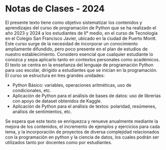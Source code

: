 # Notas de Clases - 2024

El presente texto tiene como objetivo sistematizar los contenidos y aprendizajes del curso de programación de Python que se ha realizado el año 2023 y 2024 a los estudiantes de II° medio, en el curso de Tecnología en el Colegio San Francisco Javier, ubicado en la ciudad de Puerto Montt.
Este curso surge de la necesidad de incorporar un conocimiento ampliamente difundido, pero poco presente en el plan de estudios de nuestro establecimiento. Considero esencial que cualquier estudiante lo conozca y sepa aplicarlo tanto en contextos personales como académicos.
El texto se centra en la enseñanza del lenguaje de programación Python para uso escolar, dirigido a estudiantes que se inician en la programación. El curso se estructura en tres grandes unidades:

- Python Básico: variables, operaciones aritméticas, uso de condicionales, etc. 
- Aplicación de Python para el análisis de bases de datos: uso de librerías con apoyo de dataset obtenidos de Kaggle.
- Aplicación de Python para el análisis de textos: polaridad, resúmenes, análisis de sentimientos, etc.

Se espera que este texto se enriquezca y renueve anualmente mediante la mejora de los contenidos, el incremento de ejemplos y ejercicios para cada tema, y la incorporación de proyectos de diversa complejidad relacionados con la programación en python y la ciencia de datos, los cuales podrán ser utilizados tanto por docentes como por estudiantes.

```{tableofcontents}
```
